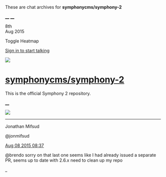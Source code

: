 These are chat archives for **symphonycms/symphony-2**

[__](/symphonycms/symphony-2/archives/2015/08/09)
[__](/symphonycms/symphony-2/archives/2015/08/07)

8th  
Aug 2015

Toggle Heatmap

[Sign in to start talking](/login?action=login&button=archive-login)

![](https://avatars-02.gitter.im/group/iv/3/57542c45c43b8c601977197e?s=48)

#  [symphonycms/symphony-2](/symphonycms/symphony-2)

This is the official Symphony 2 repository.

[ __ ](/orgs/symphonycms/rooms "More symphonycms rooms" )

![](https://avatars1.githubusercontent.com/u/859775?v=3&s=30)

__ __

Jonathan Mifsud

@jonmifsud

[Aug 08 2015
08:37](https://gitter.im/symphonycms/symphony-2?at=55c5bfc38f067d6375988bb5 ""
)

@brendo sorry on that last one seems like I had already issued a separate PR,
seems up to date with 2.6.x need to clean up my repo

_

